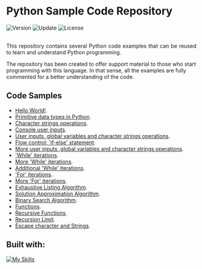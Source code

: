# Python Sample Code Repository

<div align="left">
  <img src="https://img.shields.io/badge/Release-v1.3.2-blue.svg" alt="Version">
	<img src="https://img.shields.io/badge/Update-MAy%202023-yellowgreen.svg" alt="Update">
	<img src="https://img.shields.io/badge/License-MIT%20License-green.svg" alt="License">
</div>
<br />
<p align="justify">
This repository contains several Python code examples that can be reused to learn and understand Python programming.

The repository has been created to offer support material to those who start programming with this language. In that sense, all the examples are fully commented for a better understanding of the code.
</p>

## Code Samples

-   [Hello World!](https://github.com/seyerjo/python-sample-code/blob/main/01-hello-world.py "Hello World!").
-   [Primitive data types in Python](https://github.com/seyerjo/python-sample-code/blob/main/02-primitives-data-type.py "Primitive data types in Python").
-   [Character strings operations](https://github.com/seyerjo/python-sample-code/blob/main/03-strings-operations.py "Character strings operations").
-   [Console user inputs](https://github.com/seyerjo/python-sample-code/blob/main/04-inputs.py "Console user inputs").
-   [User inputs, global variables and character strings operations](https://github.com/seyerjo/python-sample-code/blob/main/05-inputs-variables-and-strings.py "User inputs, global variables and character strings operations").
-   [Flow control: 'if-else' statement](https://github.com/seyerjo/python-sample-code/blob/main/06-flow-control.py "User inputs, global variables and character strings operations").
-   [More user inputs, global variables and character strings operations](https://github.com/seyerjo/python-sample-code/blob/main/07-more-inputs-variables-and-strings.py "More user inputs, global variables and character strings operations").
-   ['While' iterations](https://github.com/seyerjo/python-sample-code/blob/main/08-while-iterations.py "'While' iterations").
-   [More 'While' iterations](https://github.com/seyerjo/python-sample-code/blob/main/09-more-while-iterations.py "More 'While' iterations").
-   [Additional 'While' iterations](https://github.com/seyerjo/python-sample-code/blob/main/10-additional-while-iterations.py "Additional 'While' iterations").
-   ['For' iterations](https://github.com/seyerjo/python-sample-code/blob/main/11-for-iterations.py "'For' iterations").
-   [More 'For' iterations](https://github.com/seyerjo/python-sample-code/blob/main/12-more-for-iterations.py "More 'For' iterations").
-   [Exhaustive Listing Algorithm](https://github.com/seyerjo/python-sample-code/blob/main/13-exhaustive-listing-algorithm.py "Exhaustive Listing Algorithm").
-   [Solution Approximation Algorithm](https://github.com/seyerjo/python-sample-code/blob/main/14-solution-approximation-algorithm.py "Solution Approximation Algorithm").
-   [Binary Search Algorithm](https://github.com/seyerjo/python-sample-code/blob/main/15-binary-search-algorithm.py "Binary Search Algorithm").
-   [Functions](https://github.com/seyerjo/python-sample-code/blob/main/16-functions.py "Functions").
-   [Recursive Functions](https://github.com/seyerjo/python-sample-code/blob/main/17-recursive-functions.py "Recursive Functions").
-   [Recursion Limit](https://github.com/seyerjo/python-sample-code/blob/main/18-recursion-limit.py "Recursion Limit").
-   [Escape character and Strings](https://github.com/seyerjo/python-sample-code/blob/main/19-escape-character-and-strings.py "Escape character and Strings").

## Built with:

[![My Skills](https://skills.thijs.gg/icons?i=python)](https://skills.thijs.gg)
